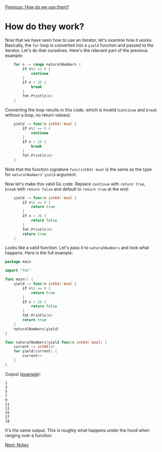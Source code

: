 [Previous: How do we use them?](./04.md)

# How do they work?

Now that we have seen how to use an iterator, let's examine how it works. Basically, the `for` loop is converted into a `yield` function and passed to the iterator. Let's do that ourselves. Here's the relevant part of the previous example:

```go
	for n := range naturalNumbers {
		if n%2 == 0 {
			continue
		}
		if n > 20 {
			break
		}
		fmt.Println(n)
	}
```

Converting the loop results in this code, which is invalid (`continue` and `break` without a loop, no return values):

```go
	yield := func(n int64) bool {
		if n%2 == 0 {
			continue
		}
		if n > 20 {
			break
		}
		fmt.Println(n)
	}
```

Note that the function signature `func(int64) bool` is the same as the type for `naturalNumbers`' `yield` argument.

Now let's make this valid Go code. Replace `continue` with `return true`, `break` with `return false` and default to `return true` at the end:

```go
	yield := func(n int64) bool {
		if n%2 == 0 {
			return true
		}
		if n > 20 {
			return false
		}
		fmt.Println(n)
		return true
	}
```

Looks like a valid function. Let's pass it to `naturalNumbers` and look what happens. Here is the full example:

```go
package main

import "fmt"

func main() {
	yield := func(n int64) bool {
		if n%2 == 0 {
			return true
		}
		if n > 20 {
			return false
		}
		fmt.Println(n)
		return true
	}
	naturalNumbers(yield)
}

func naturalNumbers(yield func(n int64) bool) {
	current := int64(0)
	for yield(current) {
		current++
	}
}
```

Output ([example](../examples/05/main.go)):
```
1
3
5
7
9
11
13
15
17
19
```

It's the same output. This is roughly what happens under the hood when ranging over a function.

[Next: Notes](./05_02_notes.md)
